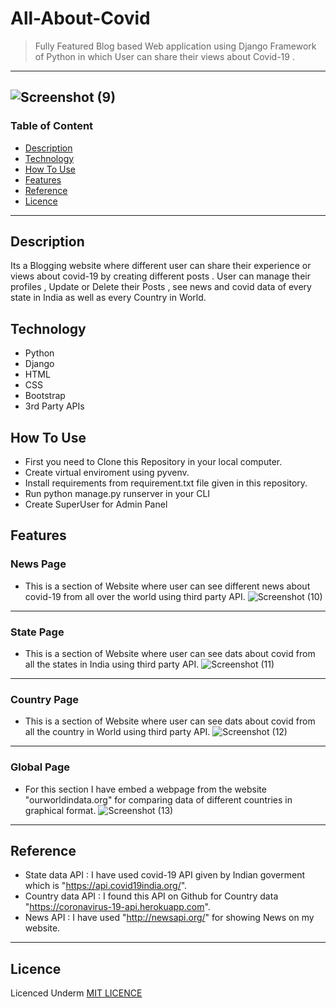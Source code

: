 # All-About-Covid

> Fully Featured Blog based Web application using Django Framework of Python in which User can share their views about Covid-19 .
> 
> 
---
![Screenshot (9)](https://user-images.githubusercontent.com/47833300/109796144-d0088280-7c3d-11eb-90c0-5081344c21d9.png)
---
### Table of Content
- [Description](#Description)
- [Technology](#Technology)
- [How To Use](#how-to-use)
- [Features](#Features)
- [Reference](#Reference)
- [Licence](#Licence)
---

## Description
Its a Blogging website where different user can share their experience or views about covid-19 by creating different posts . 
User can manage their profiles , Update or Delete their Posts , see news and covid data of every state in India as well as every Country in World.

## Technology
- Python
- Django
- HTML
- CSS
- Bootstrap
- 3rd Party APIs

## How To Use
- First you need to Clone this Repository in your local computer.
- Create virtual enviroment using pyvenv.
- Install requirements from requirement.txt file given in this repository.
- Run python manage.py runserver in your CLI
- Create SuperUser for Admin Panel

## Features
### News Page
- This is a section of Website where user can see different news about covid-19 from all over the world using third party API.
![Screenshot (10)](https://user-images.githubusercontent.com/47833300/109800065-c0d80380-7c42-11eb-94b8-fa2e28b1e78e.png)
---

### State Page
- This is a section of Website where user can see dats about covid from all the states in India using third party API.
![Screenshot (11)](https://user-images.githubusercontent.com/47833300/109800539-4eb3ee80-7c43-11eb-967e-91da7086ee86.png)

---

### Country Page
- This is a section of Website where user can see dats about covid from all the country in World using third party API.
![Screenshot (12)](https://user-images.githubusercontent.com/47833300/109800630-70ad7100-7c43-11eb-9e19-fc108c9fb481.png)

---

### Global Page
- For this section I have embed a webpage from the website "ourworldindata.org" for comparing data of different countries in graphical format.
![Screenshot (13)](https://user-images.githubusercontent.com/47833300/109800892-c6821900-7c43-11eb-9424-858e1f4a3288.png)

---

## Reference 
- State data API : I have used covid-19 API given by Indian goverment which is "https://api.covid19india.org/".
- Country data API : I found this API on Github for Country data "https://coronavirus-19-api.herokuapp.com".
- News API : I have used "http://newsapi.org/" for showing News on my website.

---
## Licence 
Licenced Underm [MIT LICENCE](Licence)
